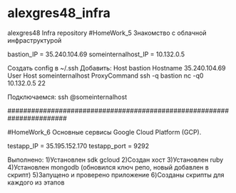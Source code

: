 # alexgres48_infra
alexgres48 Infra repository
#HomeWork_5 Знакомство с облачной инфраструктурой

bastion_IP = 35.240.104.69
someinternalhost_IP = 10.132.0.5

Создать config в ~/.ssh
Добавить:
Host bastion Hostname 35.240.104.69 User <appuser>
Host someinternalhost ProxyCommand ssh -q bastion nc -q0 10.132.0.5 22

Подключаемся: ssh <appuser>@someinternalhost

#######################################################################

#HomeWork_6 Основные сервисы Google Cloud Platform (GCP).

testapp_IP = 35.195.152.170
testapp_port = 9292

Выполнено:
1)Установлен sdk gcloud
2)Создан хост
3)Установлен ruby
4)Установлен mongodb (обновился ключ репо, новый добавлен в скрипт)
5)Запущено и проверено приложение
6)Созданы скрипты для каждого из этапов
